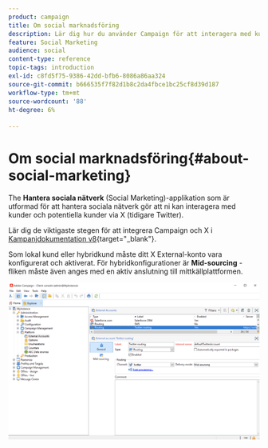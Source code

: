 ```yaml
---
product: campaign
title: Om social marknadsföring
description: Lär dig hur du använder Campaign för att interagera med kunder via Twitter
feature: Social Marketing
audience: social
content-type: reference
topic-tags: introduction
exl-id: c8fd5f75-9386-42dd-bfb6-8086a86aa324
source-git-commit: b666535f7f82d1b8c2da4fbce1bc25cf8d39d187
workflow-type: tm+mt
source-wordcount: '88'
ht-degree: 6%

---
```


# Om social marknadsföring{#about-social-marketing}

The **Hantera sociala nätverk** (Social Marketing)-applikation som är utformad för att hantera sociala nätverk gör att ni kan interagera med kunder och potentiella kunder via X (tidigare Twitter).

Lär dig de viktigaste stegen för att integrera Campaign och X i [Kampanjdokumentation v8](https://experienceleague.adobe.com/docs/campaign/campaign-v8/connect/ac-tw.html){target="_blank"}.

Som lokal kund eller hybridkund måste ditt X External-konto vara konfigurerat och aktiverat. För hybridkonfigurationer är **Mid-sourcing** -fliken måste även anges med en aktiv anslutning till mittkällplattformen.

![](assets/tw-external-account.png)
